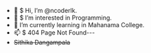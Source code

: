 - 👋 $ Hi, I’m @ncoderlk.
- 👀 $ I’m interested in Programming.
- 🌱 I’m currently learning in Mahanama College.
- 📫 $ 404 Page Not Found---
- <del>Sithika Dangampala</del>

<!---
ncoderlk/ncoderlk is a ✨ special ✨ repository because its `README.md` (this file) appears on your GitHub profile.
You can click the Preview link to take a look at your changes.
--->

